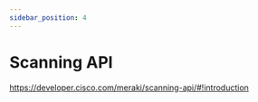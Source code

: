 ```yaml
---
sidebar_position: 4
---
```


# Scanning API

<a href="https://developer.cisco.com/meraki/scanning-api/#!introduction">https://developer.cisco.com/meraki/scanning-api/#!introduction</a>
